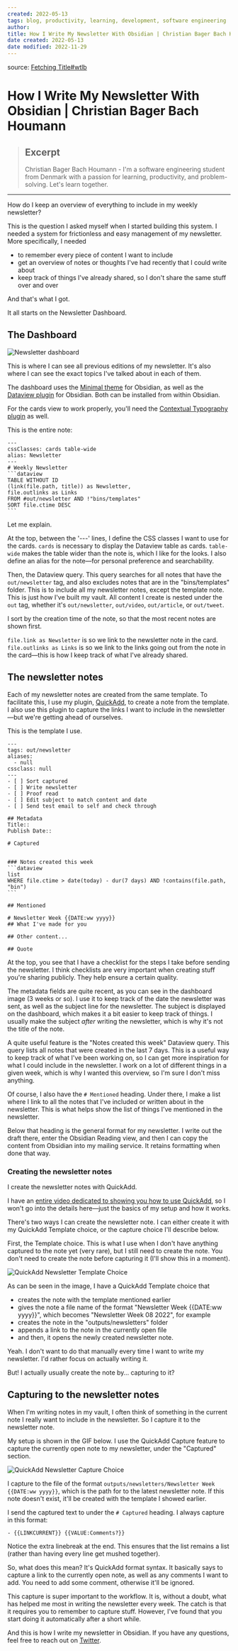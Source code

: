 ```yaml
---
created: 2022-05-13
tags: blog, productivity, learning, development, software engineering
author: 
title: How I Write My Newsletter With Obsidian | Christian Bager Bach Houmann
date created: 2022-05-13
date modified: 2022-11-29
---
```


 source:  [Fetching Title#wtlb](https://bagerbach.com/blog/how-i-write-my-newsletter-with-obsidian)

# How I Write My Newsletter With Obsidian | Christian Bager Bach Houmann

> ## Excerpt
> Christian Bager Bach Houmann - I'm a software engineering student from Denmark with a passion for learning, productivity, and problem-solving. Let's learn together.

---

How do I keep an overview of everything to include in my weekly newsletter?

This is the question I asked myself when I started building this system. I needed a system for frictionless and easy management of my newsletter. More specifically, I needed

- to remember every piece of content I want to include
- get an overview of notes or thoughts I've had recently that I could write about
- keep track of things I've already shared, so I don't share the same stuff over and over

And that's what I got.

It all starts on the Newsletter Dashboard.

## The Dashboard

![Newsletter dashboard](https://bagerbach.com/uploads/newsletter_dashboard.png)

This is where I can see all previous editions of my newsletter. It's also where I can see the exact topics I've talked about in each of them.

The dashboard uses the [Minimal theme](https://github.com/kepano/obsidian-minimal) for Obsidian, as well as the [Dataview plugin](obsidian://show-plugin?id=dataview) for Obsidian. Both can be installed from within Obsidian.

For the cards view to work properly, you'll need the [Contextual Typography plugin](obsidian://show-plugin?id=obsidian-contextual-typography) as well.

This is the entire note:

````
---
cssClasses: cards table-wide
alias: Newsletter
---
# Weekly Newsletter
```dataview
TABLE WITHOUT ID
(link(file.path, title)) as Newsletter,
file.outlinks as Links
FROM #out/newsletter AND !"bins/templates"
SORT file.ctime DESC
```
````

Let me explain.

At the top, between the '---' lines, I define the CSS classes I want to use for the cards. `cards` is necessary to display the Dataview table as cards. `table-wide` makes the table wider than the note is, which I like for the looks. I also define an alias for the note—for personal preference and searchability.

Then, the Dataview query. This query searches for all notes that have the `out/newsletter` tag, and also excludes notes that are in the "bins/templates" folder. This is to include all my newsletter notes, except the template note. This is just how I've built my vault. All content I create is nested under the `out` tag, whether it's `out/newsletter`, `out/video`, `out/article`, or `out/tweet`.

I sort by the creation time of the note, so that the most recent notes are shown first.

`file.link as Newsletter` is so we link to the newsletter note in the card. `file.outlinks as Links` is so we link to the links going out from the note in the card—this is how I keep track of what I've already shared.

## The newsletter notes

Each of my newsletter notes are created from the same template. To facilitate this, I use my plugin, [QuickAdd](obsidian://show-plugin?id=quickadd), to create a note from the template. I also use this plugin to capture the links I want to include in the newsletter—but we're getting ahead of ourselves.

This is the template I use.

````
---
tags: out/newsletter
aliases:
  - null
cssclass: null
---
- [ ] Sort captured
- [ ] Write newsletter
- [ ] Proof read
- [ ] Edit subject to match content and date
- [ ] Send test email to self and check through

## Metadata
Title:: 
Publish Date:: 

# Captured


### Notes created this week
```dataview
list
WHERE file.ctime > date(today) - dur(7 days) AND !contains(file.path, "bin")
```

## Mentioned

# Newsletter Week {{DATE:ww yyyy}}
## What I've made for you

## Other content...

## Quote
````

At the top, you see that I have a checklist for the steps I take before sending the newsletter. I think checklists are very important when creating stuff you're sharing publicly. They help ensure a certain quality.

The metadata fields are quite recent, as you can see in the dashboard image (3 weeks or so). I use it to keep track of the date the newsletter was sent, as well as the subject line for the newsletter. The subject is displayed on the dashboard, which makes it a bit easier to keep track of things. I usually make the subject _after_ writing the newsletter, which is why it's not the title of the note.

A quite useful feature is the "Notes created this week" Dataview query. This query lists all notes that were created in the last 7 days. This is a useful way to keep track of what I've been working on, so I can get more inspiration for what I could include in the newsletter. I work on a lot of different things in a given week, which is why I wanted this overview, so I'm sure I don't miss anything.

Of course, I also have the `# Mentioned` heading. Under there, I make a list where I link to all the notes that I've included or written about in the newsletter. This is what helps show the list of things I've mentioned in the newsletter.

Below that heading is the general format for my newsletter. I write out the draft there, enter the Obsidian Reading view, and then I can copy the content from Obsidian into my mailing service. It retains formatting when done that way.

### Creating the newsletter notes

I create the newsletter notes with QuickAdd.

I have an [entire video dedicated to showing you how to use QuickAdd](https://youtu.be/gYK3VDQsZJo), so I won't go into the details here—just the basics of my setup and how it works.

There's two ways I can create the newsletter note. I can either create it with my QuickAdd Template choice, or the capture choice I'll describe below.

First, the Template choice. This is what I use when I don't have anything captured to the note yet (very rare), but I still need to create the note. You don't need to create the note before capturing it (I'll show this in a moment).

![QuickAdd Newsletter Template Choice](https://bagerbach.com/uploads/quickadd_newsletter_create.png)

As can be seen in the image, I have a QuickAdd Template choice that

- creates the note with the template mentioned earlier
- gives the note a file name of the format "Newsletter Week {{DATE:ww yyyy}}", which becomes "Newsletter Week 08 2022", for example
- creates the note in the "outputs/newsletters" folder
- appends a link to the note in the currently open file
- and then, it opens the newly created newsletter note.

Yeah. I don't want to do that manually every time I want to write my newsletter. I'd rather focus on actually writing it.

But! I actually usually create the note by… capturing to it?

## Capturing to the newsletter notes

When I'm writing notes in my vault, I often think of something in the current note I really want to include in the newsletter. So I capture it to the newsletter note.

My setup is shown in the GIF below. I use the QuickAdd Capture feature to capture the currently open note to my newsletter, under the "Captured" section.

![QuickAdd Newsletter Capture Choice](https://bagerbach.com/uploads/quickadd_newsletter_capture.gif)

I capture to the file of the format `outputs/newsletters/Newsletter Week {{DATE:ww yyyy}}`, which is the path for to the latest newsletter note. If this note doesn't exist, it'll be created with the template I showed earlier.

I send the captured text to under the `# Captured` heading. I always capture in this format:

```
- {{LINKCURRENT}} {{VALUE:Comments?}}
```

Notice the extra linebreak at the end. This ensures that the list remains a list (rather than having every line get mushed together).

So, what does this mean? It's QuickAdd format syntax. It basically says to capture a link to the currently open note, as well as any comments I want to add. You need to add some comment, otherwise it'll be ignored.

This capture is super important to the workflow. It is, without a doubt, what has helped me most in writing the newsletter every week. The catch is that it requires you to remember to capture stuff. However, I've found that you start doing it automatically after a short while.

And this is how I write my newsletter in Obsidian. If you have any questions, feel free to reach out on [Twitter](https://twitter.com/chrisbbh).
